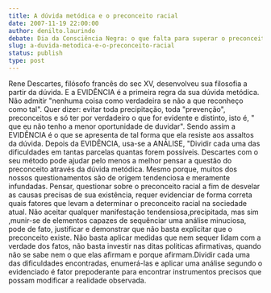 ```yaml
---
title: A dúvida metódica e o preconceito racial
date: 2007-11-19 22:00:00
author: denilto.laurindo
debate: Dia da Consciência Negra: o que falta para superar o preconceito?
slug: a-duvida-metodica-e-o-preconceito-racial
status: publish 
type: post
---
```


Rene Descartes, filósofo francês do sec XV, desenvolveu sua filosofia a partir da dúvida. E a EVIDÊNCIA é a primeira regra da sua dúvida metódica. Não admitir "nenhuma coisa como verdadeira se não a que reconheço como tal". Quer dizer: evitar toda precipitação, toda "prevenção", preconceitos e só ter por verdadeiro o que for evidente e distinto, isto é, " que eu não tenho a menor oportunidade de duvidar". Sendo assim a EVIDÊNCIA é o que se apresenta de tal forma que ela resiste aos assaltos da dúvida. Depois da EVIDÊNCIA, usa-se a ANÁLISE, "Dividir cada uma das dificuldades em tantas parcelas quantas forem possíveis. Descartes com o seu método pode ajudar pelo menos a melhor pensar a questão do preconceito através da dúvida metódica. Mesmo porque, muitos dos nossos questionamentos são de origem tendenciosa e meramente infundadas. 
Pensar, questionar sobre o preconceito racial a fim de desvelar as causas precisas de sua existência, requer evidenciar de forma correta quais fatores que levam a determinar o preconceito racial na sociedade atual. Não aceitar qualquer manifestação tendensiosa,precipitada, mas sim ,munir-se de elementos capazes de sequênciar uma análise minuciosa, pode de fato, justificar e demonstrar que não basta explicitar que o preconceito existe. Não basta aplicar medidas que nem sequer lidam com a verdade dos fatos, não basta investir nas ditas politicas afirmativas, quando não se sabe nem o que elas afirmam e porque afirmam.Dividir cada uma das dificuldades encontradas, enumerá-las e aplicar uma análise segundo o evidenciado é fator prepoderante para encontrar instrumentos precisos que possam modificar a realidade observada.
